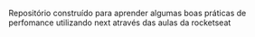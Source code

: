 Repositório construído para aprender algumas boas práticas de perfomance utilizando next através das aulas da rocketseat

